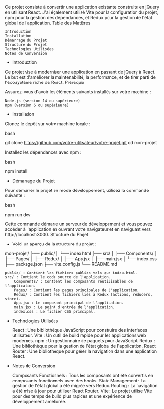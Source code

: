 Ce projet consiste à convertir une application existante construite en jQuery en utilisant React. J'ai également utilisé Vite pour la configuration du projet, npm pour la gestion des dépendances, et Redux pour la gestion de l'état global de l'application.
Table des Matières

    Introduction
    Installation
    Démarrage du Projet
    Structure du Projet
    Technologies Utilisées
    Notes de Conversion   

* Introduction

Ce projet vise à moderniser une application en passant de jQuery à React. Le but est d'améliorer la maintenabilité, la performance, et de tirer parti de l'écosystème riche de React.
Prérequis

Assurez-vous d'avoir les éléments suivants installés sur votre machine :

    Node.js (version 14 ou supérieure)
    npm (version 6 ou supérieure)

* Installation

Clonez le dépôt sur votre machine locale :

bash

git clone https://github.com/votre-utilisateur/votre-projet.git
cd mon-projet

Installez les dépendances avec npm :

bash

npm install

* Démarrage du Projet

Pour démarrer le projet en mode développement, utilisez la commande suivante :

bash

npm run dev

Cette commande démarre un serveur de développement et vous pouvez accéder à l'application en ouvrant votre navigateur et en naviguant vers http://localhost:3000.
Structure du Projet

* Voici un aperçu de la structure du projet :



mon-projet/
├── public/
│   └── index.html
├── src/
│   ├── Components/
│   ├── Pages/
│   ├── Redux/
│   ├── App.jsx
│   ├── main.jsx
│   └── index.css
├── package.json
├── vite.config.js
└── README.md

    public/ : Contient les fichiers publics tels que index.html.
    src/ : Contient le code source de l'application.
        Components/ : Contient les composants réutilisables de l'application.
        Pages/ : Contient les pages principales de l'application.
        Redux/ : Contient les fichiers liés à Redux (actions, reducers, store).
        App.jsx : Le composant principal de l'application.
        main.jsx : Le point d'entrée de l'application.
        index.css : Le fichier CSS principal.

* Technologies Utilisées

    React : Une bibliothèque JavaScript pour construire des interfaces utilisateur.
    Vite : Un outil de build rapide pour les applications web modernes.
    npm : Un gestionnaire de paquets pour JavaScript.
    Redux : Une bibliothèque pour la gestion de l'état global de l'application.
    React Router : Une bibliothèque pour gérer la navigation dans une application React.

* Notes de Conversion

    Composants Fonctionnels : Tous les composants ont été convertis en composants fonctionnels avec des hooks.
    State Management : La gestion de l'état global a été migrée vers Redux.
    Routing : La navigation a été mise à jour pour utiliser React Router.
    Vite : Le projet utilise Vite pour des temps de build plus rapides et une expérience de développement améliorée.
